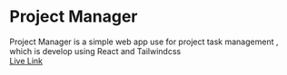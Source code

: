 # Project Manager

Project Manager is a simple web app use for project task management , which is develop using React and Tailwindcss
<br>
[Live Link ](https://project-manager-hueowjq10-jejurkaryashs-projects.vercel.app/)



